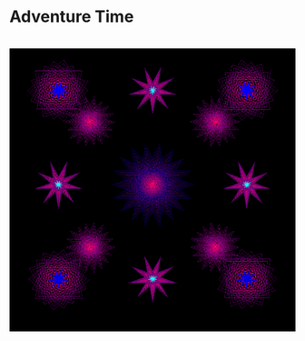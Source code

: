 <h1>Adventure Time<h1>
<img src="https://github.com/zohaib-742005/Python-Design-Project/blob/master/Python%20Image%20File.PNG">
